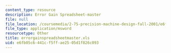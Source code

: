 ```yaml
---
content_type: resource
description: Error Gain Spreadsheet-master
file: null
file_location: /coursemedia/2-75-precision-machine-design-fall-2001/e6fb05c6441cf5ffae2505d1f826c093_errorgainspreadsheetmaster.xls
file_type: application/msword
resourcetype: Other
title: errorgainspreadsheetmaster.xls
uid: e6fb05c6-441c-f5ff-ae25-05d1f826c093
---
```

